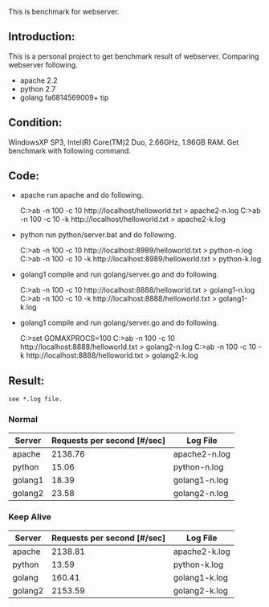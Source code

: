 This is benchmark for webserver.

Introduction:
-------------

This is a personal project to get benchmark result of webserver.
Comparing webserver following.

* apache 2.2
* python 2.7
* golang fa6814569009+ tip

Condition:
----------

WindowsXP SP3, Intel(R) Core(TM)2 Duo, 2.66GHz, 1.96GB RAM.
Get benchmark with following command.


Code:
-----

* apache
    run apache and do following.

    C:\>ab -n 100 -c 10 http://localhost/helloworld.txt    > apache2-n.log
    C:\>ab -n 100 -c 10 -k http://localhost/helloworld.txt > apache2-k.log

* python
    run python/server.bat and do following.

    C:\>ab -n 100 -c 10 http://localhost:8989/helloworld.txt    > python-n.log
    C:\>ab -n 100 -c 10 -k http://localhost:8989/helloworld.txt > python-k.log

* golang1
    compile and run golang/server.go and do following.

    C:\>ab -n 100 -c 10 http://localhost:8888/helloworld.txt    > golang1-n.log
    C:\>ab -n 100 -c 10 -k http://localhost:8888/helloworld.txt > golang1-k.log

* golang1
    compile and run golang/server.go and do following.

    C:\>set GOMAXPROCS=100
    C:\>ab -n 100 -c 10 http://localhost:8888/helloworld.txt    > golang2-n.log
    C:\>ab -n 100 -c 10 -k http://localhost:8888/helloworld.txt > golang2-k.log

Result:
-------
    see *.log file.

### Normal

| Server  | Requests per second [#/sec] | Log File    |
|---------|-----------------------------|-------------|
| apache  |                      2138.76|apache2-n.log|
| python  |                        15.06|python-n.log |
| golang1 |                        18.39|golang1-n.log|
| golang2 |                        23.58|golang2-n.log|

### Keep Alive

| Server  | Requests per second [#/sec] | Log File    |
|---------|-----------------------------|-------------|
| apache  |                      2138.81|apache2-k.log|
| python  |                        13.59|python-k.log |
| golang  |                       160.41|golang1-k.log|
| golang2 |                      2153.59|golang2-k.log|

